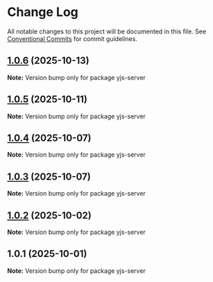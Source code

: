 # Change Log

All notable changes to this project will be documented in this file.
See [Conventional Commits](https://conventionalcommits.org) for commit guidelines.

## [1.0.6](https://github.com/andremichelle/openDAW/compare/yjs-server@1.0.5...yjs-server@1.0.6) (2025-10-13)

**Note:** Version bump only for package yjs-server

## [1.0.5](https://github.com/andremichelle/openDAW/compare/yjs-server@1.0.4...yjs-server@1.0.5) (2025-10-11)

**Note:** Version bump only for package yjs-server

## [1.0.4](https://github.com/andremichelle/openDAW/compare/yjs-server@1.0.3...yjs-server@1.0.4) (2025-10-07)

**Note:** Version bump only for package yjs-server

## [1.0.3](https://github.com/andremichelle/openDAW/compare/yjs-server@1.0.2...yjs-server@1.0.3) (2025-10-07)

**Note:** Version bump only for package yjs-server

## [1.0.2](https://github.com/andremichelle/openDAW/compare/yjs-server@1.0.1...yjs-server@1.0.2) (2025-10-02)

**Note:** Version bump only for package yjs-server

## 1.0.1 (2025-10-01)

**Note:** Version bump only for package yjs-server
